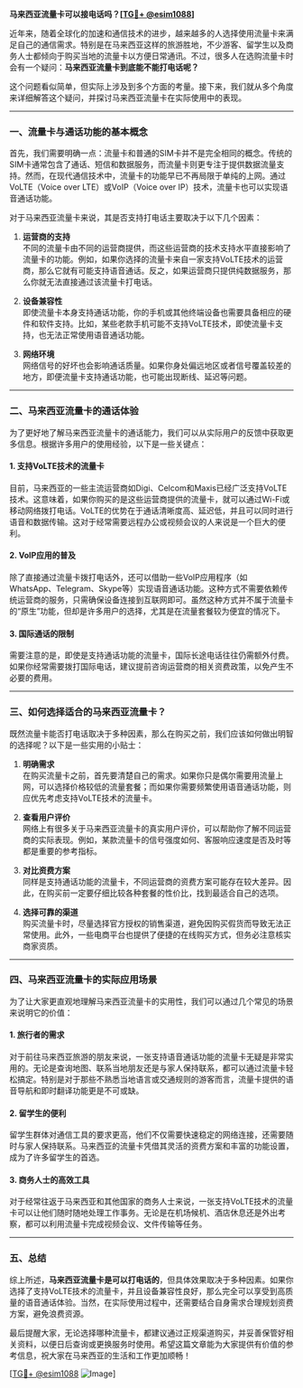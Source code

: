 **马来西亚流量卡可以接电话吗？[[TG💪+ @esim1088](https://t.me/s/esim1088)]**

近年来，随着全球化的加速和通信技术的进步，越来越多的人选择使用流量卡来满足自己的通信需求。特别是在马来西亚这样的旅游胜地，不少游客、留学生以及商务人士都倾向于购买当地的流量卡以方便日常通讯。不过，很多人在选购流量卡时会有一个疑问：**马来西亚流量卡到底能不能打电话呢？**

这个问题看似简单，但实际上涉及到多个方面的考量。接下来，我们就从多个角度来详细解答这个疑问，并探讨马来西亚流量卡在实际使用中的表现。

---

### **一、流量卡与通话功能的基本概念**

首先，我们需要明确一点：流量卡和普通的SIM卡并不是完全相同的概念。传统的SIM卡通常包含了通话、短信和数据服务，而流量卡则更专注于提供数据流量支持。然而，在现代通信技术中，流量卡的功能早已不再局限于单纯的上网。通过VoLTE（Voice over LTE）或VoIP（Voice over IP）技术，流量卡也可以实现语音通话功能。

对于马来西亚流量卡来说，其是否支持打电话主要取决于以下几个因素：

1. **运营商的支持**  
   不同的流量卡由不同的运营商提供，而这些运营商的技术支持水平直接影响了流量卡的功能。例如，如果你选择的流量卡来自一家支持VoLTE技术的运营商，那么它就有可能支持语音通话。反之，如果运营商只提供纯数据服务，那么你就无法直接通过该流量卡打电话。

2. **设备兼容性**  
 即使流量卡本身支持通话功能，你的手机或其他终端设备也需要具备相应的硬件和软件支持。比如，某些老款手机可能不支持VoLTE技术，即使流量卡支持，也无法正常使用语音通话功能。

3. **网络环境**  
 网络信号的好坏也会影响通话质量。如果你身处偏远地区或者信号覆盖较差的地方，即便流量卡支持通话功能，也可能出现断线、延迟等问题。

---

### **二、马来西亚流量卡的通话体验**

为了更好地了解马来西亚流量卡的通话能力，我们可以从实际用户的反馈中获取更多信息。根据许多用户的使用经验，以下是一些关键点：

#### **1. 支持VoLTE技术的流量卡**
目前，马来西亚的一些主流运营商如Digi、Celcom和Maxis已经广泛支持VoLTE技术。这意味着，如果你购买的是这些运营商提供的流量卡，就可以通过Wi-Fi或移动网络拨打电话。VoLTE的优势在于通话清晰度高、延迟低，并且可以同时进行语音和数据传输。这对于经常需要远程办公或视频会议的人来说是一个巨大的便利。

#### **2. VoIP应用的普及**
除了直接通过流量卡拨打电话外，还可以借助一些VoIP应用程序（如WhatsApp、Telegram、Skype等）实现语音通话功能。这种方式不需要依赖传统运营商的服务，只需确保设备连接到互联网即可。虽然这种方式并不属于流量卡的“原生”功能，但却是许多用户的选择，尤其是在流量套餐较为便宜的情况下。

#### **3. 国际通话的限制**
需要注意的是，即使是支持通话功能的流量卡，国际长途电话往往仍需额外付费。如果你经常需要拨打国际电话，建议提前咨询运营商的相关资费政策，以免产生不必要的费用。

---

### **三、如何选择适合的马来西亚流量卡？**

既然流量卡能否打电话取决于多种因素，那么在购买之前，我们应该如何做出明智的选择呢？以下是一些实用的小贴士：

1. **明确需求**  
 在购买流量卡之前，首先要清楚自己的需求。如果你只是偶尔需要用流量上网，可以选择价格较低的流量套餐；而如果你需要频繁使用语音通话功能，则应优先考虑支持VoLTE技术的流量卡。

2. **查看用户评价**  
 网络上有很多关于马来西亚流量卡的真实用户评价，可以帮助你了解不同运营商的实际表现。例如，某款流量卡的信号强度如何、客服响应速度是否及时等都是重要的参考指标。

3. **对比资费方案**  
 同样是支持通话功能的流量卡，不同运营商的资费方案可能存在较大差异。因此，在购买前一定要仔细比较各种套餐的性价比，找到最适合自己的选项。

4. **选择可靠的渠道**  
 购买流量卡时，尽量选择官方授权的销售渠道，避免因购买假货而导致无法正常使用。此外，一些电商平台也提供了便捷的在线购买方式，但务必注意核实商家资质。

---

### **四、马来西亚流量卡的实际应用场景**

为了让大家更直观地理解马来西亚流量卡的实用性，我们可以通过几个常见的场景来说明它的价值：

#### **1. 旅行者的需求**
对于前往马来西亚旅游的朋友来说，一张支持语音通话功能的流量卡无疑是非常实用的。无论是查询地图、联系当地朋友还是与家人保持联系，都可以通过流量卡轻松搞定。特别是对于那些不熟悉当地语言或交通规则的游客而言，流量卡提供的语音导航和即时翻译功能更是不可或缺。

#### **2. 留学生的便利**
留学生群体对通信工具的要求更高，他们不仅需要快速稳定的网络连接，还需要随时与家人保持联系。马来西亚的流量卡凭借其灵活的资费方案和丰富的功能设置，成为了许多留学生的首选。

#### **3. 商务人士的高效工具**
对于经常往返于马来西亚和其他国家的商务人士来说，一张支持VoLTE技术的流量卡可以让他们随时随地处理工作事务。无论是在机场候机、酒店休息还是外出考察，都可以利用流量卡完成视频会议、文件传输等任务。

---

### **五、总结**

综上所述，**马来西亚流量卡是可以打电话的**，但具体效果取决于多种因素。如果你选择了支持VoLTE技术的流量卡，并且设备兼容性良好，那么完全可以享受到高质量的语音通话体验。当然，在实际使用过程中，还需要结合自身需求合理规划资费方案，避免浪费资源。

最后提醒大家，无论选择哪种流量卡，都建议通过正规渠道购买，并妥善保管好相关资料，以便日后查询或更换服务时使用。希望这篇文章能为大家提供有价值的参考信息，祝大家在马来西亚的生活和工作更加顺畅！

[[TG💪+ @esim1088](https://t.me/s/esim1088) ![Image](https://i.postimg.cc/4NQfJmqS/Snipaste-2025-05-13-00-14-12.png)]